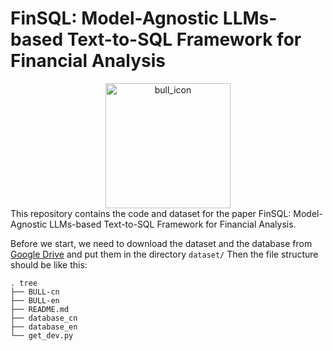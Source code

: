 # FinSQL: Model-Agnostic LLMs-based Text-to-SQL Framework for Financial Analysis
<center>
<img src="resources/BULL_ICON.png" alt="bull_icon" style="width:200px;" />
</center>
This repository contains the code and dataset for the paper FinSQL: Model-Agnostic LLMs-based Text-to-SQL Framework for Financial Analysis.

Before we start, we need to download the dataset and the database from [Google Drive](https://drive.google.com/file/d/1OtyFdH9cs-6bEVj8yKK4Zt53N52L_dBH/view?usp=sharing) and put them in the directory `dataset/`
Then the file structure should be like this:
```shell
. tree           
├── BULL-cn
├── BULL-en
├── README.md
├── database_cn
├── database_en
└── get_dev.py

```
